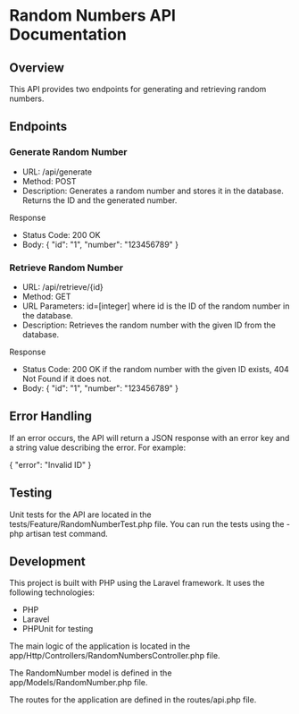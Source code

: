 # Random Numbers API Documentation

## Overview
This API provides two endpoints for generating and retrieving random numbers.

## Endpoints

### Generate Random Number

- URL: /api/generate
- Method: POST
- Description: Generates a random number and stores it in the database. Returns the ID and the generated number.

Response

- Status Code: 200 OK
- Body:
{
    "id": "1",
    "number": "123456789"
}

### Retrieve Random Number

- URL: /api/retrieve/{id}
- Method: GET
- URL Parameters: id=[integer] where id is the ID of the random number in the database.
- Description: Retrieves the random number with the given ID from the database.

Response

- Status Code: 200 OK if the random number with the given ID exists, 404 Not Found if it does not.
- Body:
{
    "id": "1",
    "number": "123456789"
}

## Error Handling

If an error occurs, the API will return a JSON response with an error key and a string value describing the error. For example:

{
    "error": "Invalid ID"
}

## Testing

Unit tests for the API are located in the tests/Feature/RandomNumberTest.php file. You can run the tests using the - php artisan test command.  

## Development

This project is built with PHP using the Laravel framework. It uses the following technologies:  

- PHP
- Laravel
- PHPUnit for testing

The main logic of the application is located in the app/Http/Controllers/RandomNumbersController.php file. 

The RandomNumber model is defined in the app/Models/RandomNumber.php file. 

The routes for the application are defined in the routes/api.php file.